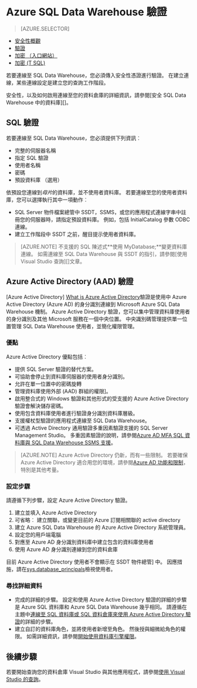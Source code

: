 <properties
   pageTitle="Azure SQL Data Warehouse 驗證 |Microsoft Azure"
   description="Azure Active Directory (AAD) 和 SQL Server 驗證 Azure SQL Data Warehouse。"
   services="sql-data-warehouse"
   documentationCenter=""
   authors="byham"
   manager="barbkess"
   editor=""
   tags=""/>

<tags
   ms.service="sql-data-warehouse"
   ms.devlang="na"
   ms.topic="article"
   ms.tgt_pltfrm="na"
   ms.workload="data-management"
   ms.date="09/24/2016"
   ms.author="rickbyh;barbkess;sonyama"/>

# <a name="authentication-to-azure-sql-data-warehouse"></a>Azure SQL Data Warehouse 驗證

> [AZURE.SELECTOR]
- [安全性概觀](sql-data-warehouse-overview-manage-security.md)
- [驗證](sql-data-warehouse-authentication.md)
- [加密 （入口網站）](sql-data-warehouse-encryption-tde.md)
- [加密 (T SQL)](sql-data-warehouse-encryption-tde-tsql.md)

若要連線至 SQL Data Warehouse，您必須傳入安全性憑證進行驗證。 在建立連線，某些連線設定是建立您的查詢工作階段。  

安全性，以及如何啟用連線至您的資料倉庫的詳細資訊，請參閱[安全 SQL Data Warehouse 中的資料庫][]。

## <a name="sql-authentication"></a>SQL 驗證
若要連線至 SQL Data Warehouse，您必須提供下列資訊︰

- 完整的伺服器名稱
- 指定 SQL 驗證
- 使用者名稱
- 密碼
- 預設資料庫 （選用）

依預設您連線到*母片*的資料庫，並不使用者資料庫。 若要連線至您的使用者資料庫，您可以選擇執行其中一項動作︰

- SQL Server 物件檔案總管中 SSDT，SSMS，或您的應用程式連線字串中註冊您的伺服器時，請指定預設資料庫。 例如，包括 InitialCatalog 參數 ODBC 連線。
- 建立工作階段中 SSDT 之前，醒目提示使用者資料庫。

> [AZURE.NOTE] 不支援的 SQL 陳述式**使用 MyDatabase;**變更資料庫連線。 如需連線至 SQL Data Warehouse 與 SSDT 的指引，請參閱[使用 Visual Studio 查詢][]文章。

## <a name="azure-active-directory-aad-authentication"></a>Azure Active Directory (AAD) 驗證

[Azure Active Directory] [What is Azure Active Directory]驗證是使用中 Azure Active Directory (Azure AD) 的身分識別連線到 Microsoft Azure SQL Data Warehouse 機制。 Azure Active Directory 驗證，您可以集中管理資料庫使用者的身分識別及其他 Microsoft 服務在一個中央位置。 中央識別碼管理提供單一位置管理 SQL Data Warehouse 使用者，並簡化權限管理。 

### <a name="benefits"></a>優點

Azure Active Directory 優點包括︰

- 提供 SQL Server 驗證的替代方案。
- 可協助會停止到資料庫伺服器的使用者身分識別。
- 允許在單一位置中的密碼旋轉
- 管理資料庫使用外部 (AAD) 群組的權限]。
- 啟用整合式的 Windows 驗證和其他形式的受支援的 Azure Active Directory 驗證會解決儲存密碼。
- 使用包含資料庫使用者進行驗證身分識別資料庫層級。
- 支援權杖型驗證的應用程式連線至 SQL Data Warehouse。
- 可透過 Active Directory 通用驗證多重因素驗證支援的 SQL Server Management Studio。 多重因素驗證的說明，請參閱[Azure AD MFA SQL 資料庫與 SQL Data Warehouse SSMS 支援](../sql-database/sql-database-ssms-mfa-authentication.md)。

> [AZURE.NOTE] Azure Active Directory 仍新，而有一些限制。 若要確保 Azure Active Directory 適合用您的環境，請參閱[Azure AD 功能和限制][]，特別是其他考量。

### <a name="configuration-steps"></a>設定步驟

請遵循下列步驟，設定 Azure Active Directory 驗證。

1. 建立並填入 Azure Active Directory
2. 可省略︰ 建立關聯，或變更目前的 Azure 訂閱相關聯的 active directory
3. 建立 Azure SQL Data Warehouse 的 Azure Active Directory 系統管理員。
4. 設定您的用戶端電腦
5. 對應至 Azure AD 身分識別資料庫中建立包含的資料庫使用者
6. 使用 Azure AD 身分識別連線到您的資料倉庫

目前 Azure Active Directory 使用者不會顯示在 SSDT 物件總管] 中。 因應措施，請在[sys.database_principals](https://msdn.microsoft.com/library/ms187328.aspx)檢視使用者。
  
### <a name="find-the-details"></a>尋找詳細資料
- 完成的詳細的步驟。 設定和使用 Azure Active Directory 驗證的詳細的步驟是 Azure SQL 資料庫和 Azure SQL Data Warehouse 幾乎相同。 請遵循在主題中[連線至 SQL 資料庫或 SQL 資料倉庫來使用 Azure Active Directory 驗證](../sql-database/sql-database-aad-authentication.md)的詳細的步驟。
- 建立自訂的資料庫角色，並將使用者新增至角色。 然後授與細微給角色的權限。 如需詳細資訊，請參閱[開始使用資料庫引擎權限](https://msdn.microsoft.com/library/mt667986.aspx)。

## <a name="next-steps"></a>後續步驟

若要開始查詢您的資料倉庫 Visual Studio 與其他應用程式，請參閱[使用 Visual Studio 的查詢][]。

<!-- Article references -->
[保護資料庫安全之 SQL Data Warehouse 中]: ./sql-data-warehouse-overview-manage-security.md
[使用 Visual Studio 的查詢]: ./sql-data-warehouse-query-visual-studio.md
[What is Azure Active Directory]: ../active-directory/active-directory-whatis.md
[Azure AD 功能和限制]: ../sql-database/sql-database-aad-authentication.md#azure-ad-features-and-limitations
